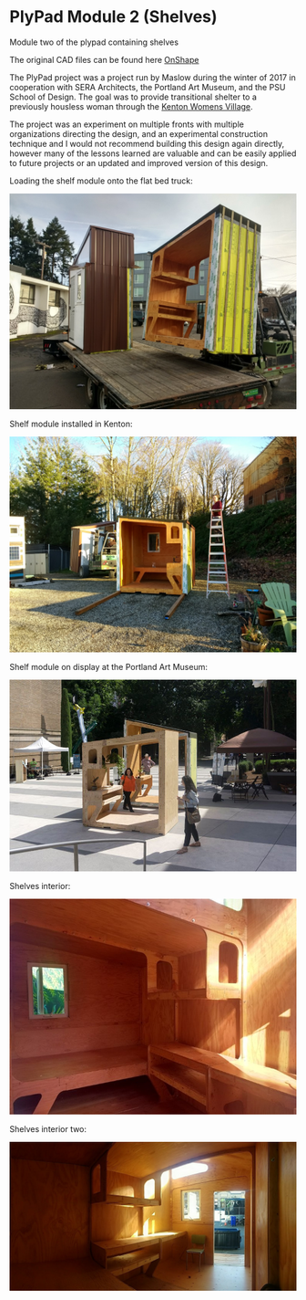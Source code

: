 # PlyPad Module 2 (Shelves)

Module two of the plypad containing shelves

The original CAD files can be found here [OnShape](https://cad.onshape.com/documents/c257a54faff7d4419a6c7a24/w/d395b6769e1e54f45689eb79/e/89919e618bd3a6a8a4e1afc4)

The PlyPad project was a project run by Maslow during the winter of 2017 in cooperation with SERA Architects, the Portland Art Museum, and the PSU School of Design. The goal was to provide transitional shelter to a previously housless woman through the [Kenton Womens Village](https://www.catholiccharitiesoregon.org/provide-shelter/kenton-womens-village/).

The project was an experiment on multiple fronts with multiple organizations directing the design, and an experimental construction technique and I would not recommend building this design again directly, however many of the lessons learned are valuable and can be easily applied to future projects or an updated and improved version of this design.

Loading the shelf module onto the flat bed truck:

![Loading the shelf module onto the flat bed truck](https://github.com/MaslowCommunityGarden/PlyPad-Module-2-Shelves-/blob/master/pictures/IMG_20180113_100437023_HDR.jpg)

Shelf module installed in Kenton:

![Shelf module installed in Kenton](https://github.com/MaslowCommunityGarden/PlyPad-Module-2-Shelves-/blob/master/pictures/IMG_20180113_140246286_HDR.jpg)

Shelf module on display at the Portland Art Museum:

![Shelf module on display at the Portland Art Museum](https://github.com/MaslowCommunityGarden/PlyPad-Module-2-Shelves-/blob/master/pictures/shelves%20at%20museum.jpg)

Shelves interior:

![Shelves interior](https://github.com/MaslowCommunityGarden/PlyPad-Module-2-Shelves-/blob/master/pictures/shelves%20interior%202.jpg)

Shelves interior two:

![shelves interior two](https://github.com/MaslowCommunityGarden/PlyPad-Module-2-Shelves-/blob/master/pictures/shelves%20interior.jpg)

